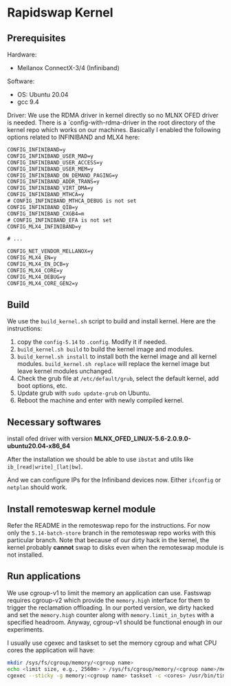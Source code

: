 # Rapidswap Kernel

## Prerequisites
Hardware:
* Mellanox ConnectX-3/4 (Infiniband)

Software:
* OS: Ubuntu 20.04 
* gcc 9.4

Driver:
We use the RDMA driver in kernel directly so no MLNX OFED driver is needed.
There is a `config-with-rdma-driver in the root directory of the kernel repo which works on our machines. Basically I enabled the following options related to INFINIBAND and MLX4 here:

```txt
CONFIG_INFINIBAND=y
CONFIG_INFINIBAND_USER_MAD=y
CONFIG_INFINIBAND_USER_ACCESS=y
CONFIG_INFINIBAND_USER_MEM=y
CONFIG_INFINIBAND_ON_DEMAND_PAGING=y
CONFIG_INFINIBAND_ADDR_TRANS=y
CONFIG_INFINIBAND_VIRT_DMA=y
CONFIG_INFINIBAND_MTHCA=y
# CONFIG_INFINIBAND_MTHCA_DEBUG is not set
CONFIG_INFINIBAND_QIB=y
CONFIG_INFINIBAND_CXGB4=m
# CONFIG_INFINIBAND_EFA is not set
CONFIG_MLX4_INFINIBAND=y

# ...

CONFIG_NET_VENDOR_MELLANOX=y
CONFIG_MLX4_EN=y
CONFIG_MLX4_EN_DCB=y
CONFIG_MLX4_CORE=y
CONFIG_MLX4_DEBUG=y
CONFIG_MLX4_CORE_GEN2=y
```

## Build
We use the `build_kernel.sh` script to build and install kernel.
Here are the instructions:
1. copy the `config-5.14` to `.config`. Modify it if needed.
2. `build_kernel.sh build` to build the kernel image and modules.
3. `build_kernel.sh install` to install both the kernel image and all kernel modules. `build_kernel.sh replace` will replace the kernel image but leave kernel modules unchanged.
4. Check the grub file at `/etc/default/grub`, select the default kernel, add boot options, etc.
5. Update grub with `sudo update-grub` on Ubuntu.
6. Reboot the machine and enter with newly compiled kernel.

## Necessary softwares
install ofed driver with version **MLNX_OFED_LINUX-5.6-2.0.9.0-ubuntu20.04-x86_64**

After the installation we should be able to use `ibstat` and utils like `ib_[read|write]_[lat|bw]`.

And we can configure IPs for the Infiniband devices now. Either `ifconfig` or `netplan` should work.

## Install remoteswap kernel module
Refer the README in the remoteswap repo for the instructions.
For now only the `5.14-batch-store` branch in the remoteswap repo works with this particular branch.
Note that because of our dirty hack in the kernel, the kernel probably **cannot** swap to disks even when the remoteswap module is not installed.


## Run applications
We use cgroup-v1 to limit the memory an application can use. Fastswap requires cgroup-v2 which provide the `memory.high` interface for them to trigger the reclamation offloading. In our ported version, we dirty hacked and set the `memory.high` counter along with `memory.limit_in_bytes` with a specified headroom. Anyway, cgroup-v1 should be functional enough in our experiments.

I usually use cgexec and taskset to set the memory cgroup and what CPU cores the application will have:
```bash
mkdir /sys/fs/cgroup/memory/<cgroup name>
echo <limit size, e.g., 2560m> > /sys/fs/cgroup/memory/<cgroup name>/memory.limit_in_bytes
cgexec --sticky -g memory:<cgroup name> taskset -c <cores> /usr/bin/time -v <command>
```

